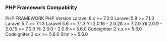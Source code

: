 ### PHP Framework Compability ###
PHP FRAMEWORK			PHP Version
Laravel 6.x				>= 7.2.0
Laravel 5.8				>= 7.1.3
Laravel 5.7				>= 7.1.3
Laravel 5.6				>= 7.1.3
Yii 2.0.16 - 2.0.28		>= 7.2.0
Yii 2.0.9 - 2.0.15		>= 7.0.0
Yii 2.0.0 - 2.0.8		>= 5.6.0
Codeigniter 2.x.x		>= 5.6.0
Codeigniter 3.x.x		>= 5.6.0
Slim					>= 5.6.0